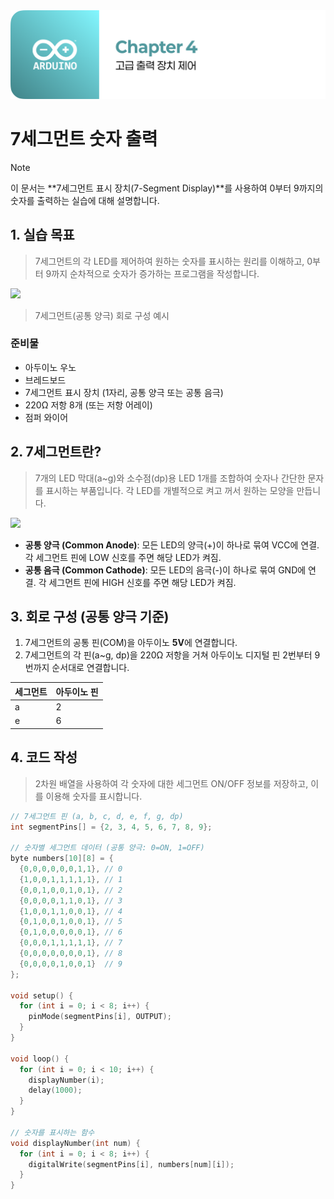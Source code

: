 <img src="./header.png" />

# 7세그먼트 숫자 출력

> [!NOTE]
> 이 문서는 **7세그먼트 표시 장치(7-Segment Display)**를 사용하여 0부터 9까지의 숫자를 출력하는 실습에 대해 설명합니다.

## 1. 실습 목표

> 7세그먼트의 각 LED를 제어하여 원하는 숫자를 표시하는 원리를 이해하고, 0부터 9까지 순차적으로 숫자가 증가하는 프로그램을 작성합니다.

<img src="./src/7segment_circuit.png" />

> 7세그먼트(공통 양극) 회로 구성 예시

### 준비물

- 아두이노 우노
- 브레드보드
- 7세그먼트 표시 장치 (1자리, 공통 양극 또는 공통 음극)
- 220Ω 저항 8개 (또는 저항 어레이)
- 점퍼 와이어

## 2. 7세그먼트란?

> 7개의 LED 막대(a~g)와 소수점(dp)용 LED 1개를 조합하여 숫자나 간단한 문자를 표시하는 부품입니다. 각 LED를 개별적으로 켜고 꺼서 원하는 모양을 만듭니다.

<img src="./src/7segment_pins.png" />

- **공통 양극 (Common Anode)**: 모든 LED의 양극(+)이 하나로 묶여 VCC에 연결. 각 세그먼트 핀에 LOW 신호를 주면 해당 LED가 켜짐.
- **공통 음극 (Common Cathode)**: 모든 LED의 음극(-)이 하나로 묶여 GND에 연결. 각 세그먼트 핀에 HIGH 신호를 주면 해당 LED가 켜짐.

## 3. 회로 구성 (공통 양극 기준)

1. 7세그먼트의 공통 핀(COM)을 아두이노 **5V**에 연결합니다.
2. 7세그먼트의 각 핀(a~g, dp)을 220Ω 저항을 거쳐 아두이노 디지털 핀 2번부터 9번까지 순서대로 연결합니다.

| 세그먼트 | 아두이노 핀 |
|---|---|
| a | 2 | b | 3 | c | 4 | d | 5 |
| e | 6 | f | 7 | g | 8 | dp | 9 |

## 4. 코드 작성

> 2차원 배열을 사용하여 각 숫자에 대한 세그먼트 ON/OFF 정보를 저장하고, 이를 이용해 숫자를 표시합니다.

```cpp
// 7세그먼트 핀 (a, b, c, d, e, f, g, dp)
int segmentPins[] = {2, 3, 4, 5, 6, 7, 8, 9};

// 숫자별 세그먼트 데이터 (공통 양극: 0=ON, 1=OFF)
byte numbers[10][8] = {
  {0,0,0,0,0,0,1,1}, // 0
  {1,0,0,1,1,1,1,1}, // 1
  {0,0,1,0,0,1,0,1}, // 2
  {0,0,0,0,1,1,0,1}, // 3
  {1,0,0,1,1,0,0,1}, // 4
  {0,1,0,0,1,0,0,1}, // 5
  {0,1,0,0,0,0,0,1}, // 6
  {0,0,0,1,1,1,1,1}, // 7
  {0,0,0,0,0,0,0,1}, // 8
  {0,0,0,0,1,0,0,1}  // 9
};

void setup() {
  for (int i = 0; i < 8; i++) {
    pinMode(segmentPins[i], OUTPUT);
  }
}

void loop() {
  for (int i = 0; i < 10; i++) {
    displayNumber(i);
    delay(1000);
  }
}

// 숫자를 표시하는 함수
void displayNumber(int num) {
  for (int i = 0; i < 8; i++) {
    digitalWrite(segmentPins[i], numbers[num][i]);
  }
}
```
